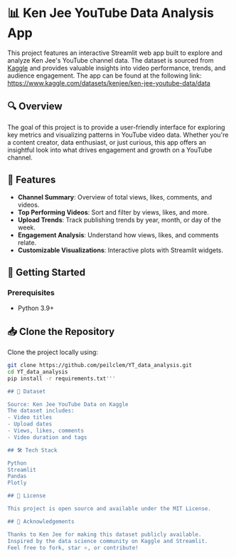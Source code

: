 # 📊 Ken Jee YouTube Data Analysis App

This project features an interactive Streamlit web app built to explore and analyze Ken Jee's YouTube channel data. The dataset is sourced from [Kaggle](https://www.kaggle.com/datasets/kenjee/ken-jee-youtube-data/data) and provides valuable insights into video performance, trends, and audience engagement.
The app can be found at the following link: https://www.kaggle.com/datasets/kenjee/ken-jee-youtube-data/data

## 🔍 Overview

The goal of this project is to provide a user-friendly interface for exploring key metrics and visualizing patterns in YouTube video data. Whether you're a content creator, data enthusiast, or just curious, this app offers an insightful look into what drives engagement and growth on a YouTube channel.

## 📌 Features

- **Channel Summary**: Overview of total views, likes, comments, and videos.
- **Top Performing Videos**: Sort and filter by views, likes, and more.
- **Upload Trends**: Track publishing trends by year, month, or day of the week.
- **Engagement Analysis**: Understand how views, likes, and comments relate.
- **Customizable Visualizations**: Interactive plots with Streamlit widgets.

## 🚀 Getting Started

### Prerequisites

- Python 3.9+
  
## 📥 Clone the Repository

Clone the project locally using:

```bash
git clone https://github.com/peilclem/YT_data_analysis.git
cd YT_data_analysis
pip install -r requirements.txt'''

## 📁 Dataset

Source: Ken Jee YouTube Data on Kaggle
The dataset includes:
- Video titles
- Upload dates
- Views, likes, comments
- Video duration and tags

## 🛠️ Tech Stack

Python
Streamlit
Pandas
Plotly

## 📄 License

This project is open source and available under the MIT License.

## 🙌 Acknowledgements

Thanks to Ken Jee for making this dataset publicly available.
Inspired by the data science community on Kaggle and Streamlit.
Feel free to fork, star ⭐, or contribute!
